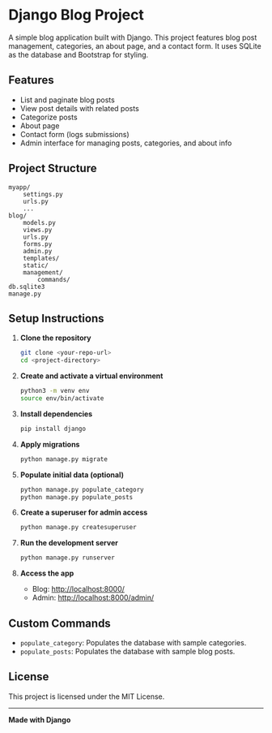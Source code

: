 # Django Blog Project

A simple blog application built with Django. This project features blog post management, categories, an about page, and a contact form. It uses SQLite as the database and Bootstrap for styling.

## Features

- List and paginate blog posts
- View post details with related posts
- Categorize posts
- About page
- Contact form (logs submissions)
- Admin interface for managing posts, categories, and about info

## Project Structure

```
myapp/
    settings.py
    urls.py
    ...
blog/
    models.py
    views.py
    urls.py
    forms.py
    admin.py
    templates/
    static/
    management/
        commands/
db.sqlite3
manage.py
```

## Setup Instructions

1. **Clone the repository**

    ```sh
    git clone <your-repo-url>
    cd <project-directory>
    ```

2. **Create and activate a virtual environment**

    ```sh
    python3 -m venv env
    source env/bin/activate
    ```

3. **Install dependencies**

    ```sh
    pip install django
    ```

4. **Apply migrations**

    ```sh
    python manage.py migrate
    ```

5. **Populate initial data (optional)**

    ```sh
    python manage.py populate_category
    python manage.py populate_posts
    ```

6. **Create a superuser for admin access**

    ```sh
    python manage.py createsuperuser
    ```

7. **Run the development server**

    ```sh
    python manage.py runserver
    ```

8. **Access the app**

    - Blog: [http://localhost:8000/](http://localhost:8000/)
    - Admin: [http://localhost:8000/admin/](http://localhost:8000/admin/)

## Custom Commands

- `populate_category`: Populates the database with sample categories.
- `populate_posts`: Populates the database with sample blog posts.

## License

This project is licensed under the MIT License.

---

**Made with Django**